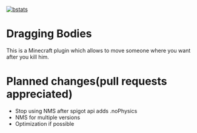 [![bstats](https://bstats.org/signatures/bukkit/Dragging%20Bodies.svg)](https://bstats.org/plugin/bukkit/Dragging%20Bodies/23326)
# Dragging Bodies
 This is a Minecraft plugin which allows to move someone where you want after you kill him.
# Planned changes(pull requests appreciated)
- Stop using NMS after spigot api adds .noPhysics
- NMS for multiple versions
- Optimization if possible

 
